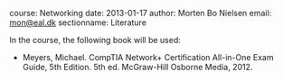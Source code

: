 course: Networking
date: 2013-01-17
author: Morten Bo Nielsen
email: mon@eal.dk
sectionname: Literature

In the course, the following book will be used:

* Meyers, Michael. CompTIA Network+ Certification All-in-One Exam Guide, 5th Edition. 5th ed. McGraw-Hill Osborne Media, 2012.

